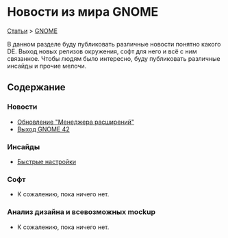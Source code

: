 # Новости из мира GNOME

[Статьи](../../stats.md) > [GNOME](../README.md)

В данном разделе буду публиковать различные новости понятно какого DE. Выход новых релизов окружения, софт для него и всё с ним связанное. Чтобы людям было интересно, буду публиковать различные инсайды и прочие мелочи.

## Содержание

### Новости

* [Обновление "Менеджера расширений"](extensions.md)
* [Выход GNOME 42](news/releases/42/gnome.md)

### Инсайды
* [Быстрые настройки](insides/quick-settings.md)

### Софт

* К сожалению, пока ничего нет.

### Анализ дизайна и всевозможных mockup

* К сожалению, пока ничего нет.

